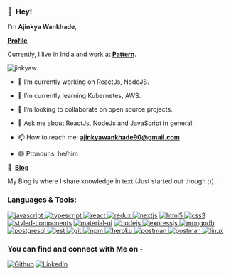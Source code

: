 ### 👋&nbsp;&nbsp;Hey!

I'm **Ajinkya Wankhade**, 

**[Profile](https://jinkyaw.github.io/ajinkya.wankhade/)**

Currently, I live in India and work at **[Pattern](https://pattern.com/mena/)**. 

<p align="left"> <img src="https://komarev.com/ghpvc/?username=jinkyaw&label=Profile%20views&color=0e75b6&style=flat" alt="jinkyaw" /> </p>

- 🔭 I’m currently working on ReactJs, NodeJS.

- 🌱 I’m currently learning Kubernetes, AWS.

- 👯 I’m looking to collaborate on open source projects.

- 💬 Ask me about ReactJs, NodeJs and JavaScript in general.

- 📫 How to reach me: **ajinkyawankhade90@gmail.com**

- 😄 Pronouns: he/him

📝&nbsp;&nbsp;**[Blog](https://medium.com/@ajinkyawankhade)**

My Blog is where I share knowledge in text (Just started out though ;)).


<h3 align="left">Languages & Tools:</h3>

<p align="left">

<a href="https://developer.mozilla.org/en-US/docs/Web/JavaScript" target="_blank"> 
<img src="https://img.shields.io/badge/JavaScript-F7DF1E?style=for-the-badge&logo=javascript&logoColor=black" alt="javascript" /> </a> 
 <a href="https://www.typescriptlang.org/" target="_blank"> <img src="https://img.shields.io/badge/TypeScript-007ACC?style=for-the-badge&logo=typescript&logoColor=white" alt="typescript" /> </a> 
<a href="https://reactjs.org/" target="_blank"> <img src="https://img.shields.io/badge/React-20232A?style=for-the-badge&logo=react&logoColor=61DAFB" alt="react" /> </a>
<a href="https://redux.js.org" target="_blank"> <img src="https://img.shields.io/badge/Redux-593D88?style=for-the-badge&logo=redux&logoColor=white" alt="redux" /> </a>
<a href="https://nextjs.org/" target="_blank"> <img src="https://img.shields.io/badge/next.js-000000?style=for-the-badge&logo=next.js&logoColor=white" alt="nextjs" /></a> 
<a href="https://www.w3.org/html/" target="_blank"> <img src="https://img.shields.io/badge/HTML5-E34F26?style=for-the-badge&logo=html5&logoColor=white" alt="html5" /> </a>
<a href="https://www.w3schools.com/css/" target="_blank"> <img src="https://img.shields.io/badge/CSS3-1572B6?style=for-the-badge&logo=css3&logoColor=white" alt="css3" /> </a>
<a href="https://www.styled-components.com" target="_blank"> <img src="https://img.shields.io/badge/styled--components-DB7093?style=for-the-badge&logo=styled-components&logoColor=white" alt="styled-components" /></a>
<a href="https://material-ui.org/" target="_blank"> <img src="https://img.shields.io/badge/Material--UI-0081CB?style=for-the-badge&logo=material-ui&logoColor=white" alt="material-ui" /></a>
<a href="https://nodejs.org" target="_blank"> <img src="https://img.shields.io/badge/Node.js-43853D?style=for-the-badge&logo=node.js&logoColor=white" alt="nodejs" /> </a>
<a href="https://www.expressjs.com" target="_blank"> <img src="https://img.shields.io/badge/Express.js-000000?style=for-the-badge&logo=express&logoColor=white" alt="expressjs" /> </a>
<a href="https://www.mongodb.com/" target="_blank"> <img src="https://img.shields.io/badge/MongoDB-4EA94B?style=for-the-badge&logo=mongodb&logoColor=white" alt="mongodb" /> </a>
<a href="https://www.postgresql.org" target="_blank"> <img src="https://img.shields.io/badge/PostgreSQL-316192?style=for-the-badge&logo=postgresql&logoColor=white" alt="postgresql" /> </a>
<a href="https://jestjs.io" target="_blank"> <img src="https://img.shields.io/badge/jest-92414E?style=for-the-badge&logo=jest&logoColor=white" alt="jest" /> </a>
<a href="https://git-scm.com/" target="_blank"> <img src="https://img.shields.io/badge/Git-F05032?style=for-the-badge&logo=git&logoColor=white" alt="git" /> </a>
<a href="https://npmjs.com/" target="_blank"> <img src="https://img.shields.io/badge/npm-CB3837?style=for-the-badge&logo=npm&logoColor=white" alt="npm" /> </a>
<a href="https://heroku.com" target="_blank"> <img src="https://img.shields.io/badge/Heroku-430098?style=for-the-badge&logo=heroku&logoColor=white" alt="heroku" /> </a>
<a href="https://postman.com" target="_blank"> <img src="https://img.shields.io/badge/postman-E95723?style=for-the-badge&logo=postman&logoColor=white" alt="postman" /> </a>
<a href="https://code.visualstudio.com" target="_blank"> <img src="https://img.shields.io/badge/VS_Code-0078D4?style=for-the-badge&logo=visual%20studio%20code&logoColor=white" alt="postman" /> </a>
<a href="https://www.linux.org/" target="_blank"> <img src="https://img.shields.io/badge/linux-E79A00?style=for-the-badge&logo=linux&logoColor=black" alt="linux" /> </a>
</p>

<h3>You can find and connect with Me on -</h3>
<p>
<p><a href="https://github.com/jinkyaw" target="_blank"><img alt="Github" src="https://img.shields.io/badge/GitHub-%2312100E.svg?&style=for-the-badge&logo=Github&logoColor=white" /></a> <a href="https://www.linkedin.com/in/ajinkya-wankhade-a424a26a/" target="_blank"><img alt="LinkedIn" src="https://img.shields.io/badge/linkedin-%230077B5.svg?&style=for-the-badge&logo=linkedin&logoColor=white" /></a>
</p>

